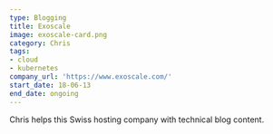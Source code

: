 ```yaml
---
type: Blogging
title: Exoscale
image: exoscale-card.png
category: Chris
tags:
- cloud
- kubernetes
company_url: 'https://www.exoscale.com/'
start_date: 18-06-13
end_date: ongoing
---
```


Chris helps this Swiss hosting company with technical blog content.
